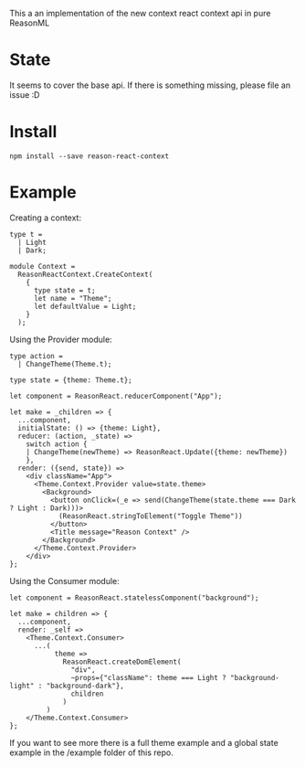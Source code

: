 This a an implementation of the new context react context api in pure ReasonML

# State

It seems to cover the base api. If there is something missing, please file an issue :D

# Install

```
npm install --save reason-react-context
```

# Example

Creating a context:

```re
type t =
  | Light
  | Dark;

module Context =
  ReasonReactContext.CreateContext(
    {
      type state = t;
      let name = "Theme";
      let defaultValue = Light;
    }
  );
```

Using the Provider module:

```re
type action =
  | ChangeTheme(Theme.t);

type state = {theme: Theme.t};

let component = ReasonReact.reducerComponent("App");

let make = _children => {
  ...component,
  initialState: () => {theme: Light},
  reducer: (action, _state) =>
    switch action {
    | ChangeTheme(newTheme) => ReasonReact.Update({theme: newTheme})
    },
  render: ({send, state}) =>
    <div className="App">
      <Theme.Context.Provider value=state.theme>
        <Background>
          <button onClick=(_e => send(ChangeTheme(state.theme === Dark ? Light : Dark)))>
            (ReasonReact.stringToElement("Toggle Theme"))
          </button>
          <Title message="Reason Context" />
        </Background>
      </Theme.Context.Provider>
    </div>
};
```

Using the Consumer module:

```re
let component = ReasonReact.statelessComponent("background");

let make = children => {
  ...component,
  render: _self =>
    <Theme.Context.Consumer>
      ...(
           theme =>
             ReasonReact.createDomElement(
               "div",
               ~props={"className": theme === Light ? "background-light" : "background-dark"},
               children
             )
         )
    </Theme.Context.Consumer>
};
```

If you want to see more there is a full theme example and a global state example in the /example folder of this repo.
